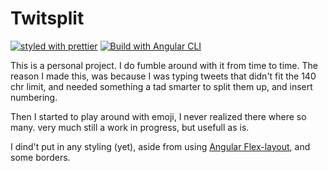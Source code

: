 # Twitsplit

[![styled with prettier](https://img.shields.io/badge/styled_with-prettier-ff69b4.svg)](https://github.com/prettier/prettier)
[![Build with Angular CLI](https://img.shields.io/badge/build%20with-Angular%20CLI-red.svg)](https://github.com/angular/angular-cli)


This is a personal project. I do fumble around with it from time to time.
The reason I made this, was because I was typing tweets that didn't fit the 140 chr limit, and needed something a tad smarter to split them up, and insert numbering.

Then I started to play around with emoji, I never realized there where so many. very much still a work in progress, but usefull as is.

I dind't put in any styling (yet), aside from using [Angular Flex-layout](https://github.com/angular/flex-layout), and some borders.




